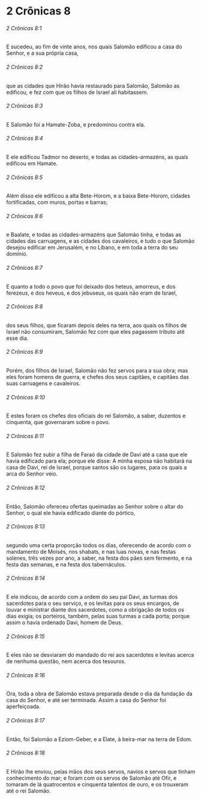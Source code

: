 # 2 Crônicas 8

###### 2 Crônicas 8:1

E sucedeu, ao fim de vinte anos, nos quais Salomão edificou a casa do Senhor, e a sua própria casa,

###### 2 Crônicas 8:2

que as cidades que Hirão havia restaurado para Salomão, Salomão as edificou, e fez com que os filhos de Israel ali habitassem.

###### 2 Crônicas 8:3

E Salomão foi a Hamate-Zoba, e predominou contra ela.

###### 2 Crônicas 8:4

E ele edificou Tadmor no deserto, e todas as cidades-armazéns, as quais edificou em Hamate.

###### 2 Crônicas 8:5

Além disso ele edificou a alta Bete-Horom, e a baixa Bete-Horom, cidades fortificadas, com muros, portas e barras;

###### 2 Crônicas 8:6

e Baalate, e todas as cidades-armazéns que Salomão tinha, e todas as cidades das carruagens, e as cidades dos cavaleiros, e tudo o que Salomão desejou edificar em Jerusalém, e no Líbano, e em toda a terra do seu domínio.

###### 2 Crônicas 8:7

E quanto a todo o povo que foi deixado dos heteus, amorreus, e dos ferezeus, e dos heveus, e dos jebuseus, os quais não eram de Israel,

###### 2 Crônicas 8:8

dos seus filhos, que ficaram depois deles na terra, aos quais os filhos de Israel não consumiram, Salomão fez com que eles pagassem tributo até esse dia.

###### 2 Crônicas 8:9

Porém, dos filhos de Israel, Salomão não fez servos para a sua obra; mas eles foram homens de guerra, e chefes dos seus capitães, e capitães das suas carruagens e cavaleiros.

###### 2 Crônicas 8:10

E estes foram os chefes dos oficiais do rei Salomão, a saber, duzentos e cinquenta, que governaram sobre o povo.

###### 2 Crônicas 8:11

E Salomão fez subir a filha de Faraó da cidade de Davi até a casa que ele havia edificado para ela; porque ele disse: A minha esposa não habitará na casa de Davi, rei de Israel, porque santos são os lugares, para os quais a arca do Senhor veio.

###### 2 Crônicas 8:12

Então, Salomão ofereceu ofertas queimadas ao Senhor sobre o altar do Senhor, o qual ele havia edificado diante do pórtico,

###### 2 Crônicas 8:13

segundo uma certa proporção todos os dias, oferecendo de acordo com o mandamento de Moisés, nos shabats, e nas luas novas, e nas festas solenes, três vezes por ano, a saber, na festa dos pães sem fermento, e na festa das semanas, e na festa dos tabernáculos.

###### 2 Crônicas 8:14

E ele indicou, de acordo com a ordem do seu pai Davi, as turmas dos sacerdotes para o seu serviço, e os levitas para os seus encargos, de louvar e ministrar diante dos sacerdotes, como a obrigação de todos os dias exigia; os porteiros, também, pelas suas turmas a cada porta; porque assim o havia ordenado Davi, homem de Deus.

###### 2 Crônicas 8:15

E eles não se desviaram do mandado do rei aos sacerdotes e levitas acerca de nenhuma questão, nem acerca dos tesouros.

###### 2 Crônicas 8:16

Ora, toda a obra de Salomão estava preparada desde o dia da fundação da casa do Senhor, e até ser terminada. Assim a casa do Senhor foi aperfeiçoada.

###### 2 Crônicas 8:17

Então, foi Salomão a Eziom-Geber, e a Elate, à beira-mar na terra de Edom.

###### 2 Crônicas 8:18

E Hirão lhe enviou, pelas mãos dos seus servos, navios e servos que tinham conhecimento do mar; e foram com os servos de Salomão até Ofir, e tomaram de lá quatrocentos e cinquenta talentos de ouro, e os trouxeram até o rei Salomão.

